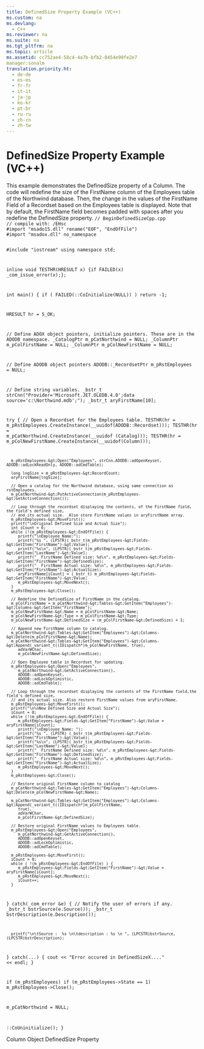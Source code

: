 ```yaml
---
title: DefinedSize Property Example (VC++)
ms.custom: na
ms.devlang: 
  - C++
ms.reviewer: na
ms.suite: na
ms.tgt_pltfrm: na
ms.topic: article
ms.assetid: cc752ae4-58c4-4a7b-bfb2-0454e90fe2e7
manager:sonalm
translation.priority.ht: 
  - de-de
  - es-es
  - fr-fr
  - it-it
  - ja-jp
  - ko-kr
  - pt-br
  - ru-ru
  - zh-cn
  - zh-tw
---
```

# DefinedSize Property Example (VC++)
<?xml version="1.0" encoding="utf-8"?>
<developerReferenceWithoutSyntaxDocument xmlns="http://ddue.schemas.microsoft.com/authoring/2003/5" xmlns:xlink="http://www.w3.org/1999/xlink" xmlns:xsi="http://www.w3.org/2001/XMLSchema-instance" xsi:schemaLocation="http://ddue.schemas.microsoft.com/authoring/2003/5 http://dduestorage.blob.core.windows.net/ddueschema/developer.xsd">
  <introduction>
    <para>This example demonstrates the <legacyLink xlink:href="762b8937-c31c-4e90-bb85-506d991e8280">DefinedSize</legacyLink> property of a <legacyLink xlink:href="6e772783-1bc8-4ea7-94b2-7d7a52ea5c47">Column</legacyLink>. The code will redefine the size of the FirstName column of the <legacyBold>Employees</legacyBold> table of the <legacyItalic>Northwind</legacyItalic> database. Then, the change in the values of the FirstName <legacyLink xlink:href="b10a72fc-3c4b-4186-a70b-993dc9f7a092">Field</legacyLink> of a <legacyLink xlink:href="ede1415f-c3df-4cc5-a05b-2576b2b84b60">Recordset</legacyLink> based on the <legacyBold>Employees</legacyBold> table is displayed. Note that by default, the FirstName field becomes padded with spaces after you redefine the <legacyBold>DefinedSize</legacyBold> property.</para>
    <code>// BeginDefinedSizeCpp.cpp
// compile with: /EHsc
#import "msado15.dll" rename("EOF", "EndOfFile")
#import "msadox.dll" no_namespace

#include "iostream"
using namespace std;

inline void TESTHR(HRESULT x) {if FAILED(x) _com_issue_error(x);};

int main() {
   if ( FAILED(::CoInitialize(NULL)) )
      return -1;

   HRESULT hr = S_OK;

   // Define ADOX object pointers, initialize pointers. These are in the ADODB namespace.
   _CatalogPtr m_pCatNorthwind = NULL;
   _ColumnPtr m_pColFirstName = NULL;
   _ColumnPtr m_pColNewFirstName = NULL;

   // Define ADODB object pointers
   ADODB::_RecordsetPtr m_pRstEmployees = NULL;

   // Define string variables.
   _bstr_t strCnn("Provider='Microsoft.JET.OLEDB.4.0';data source='c:\\Northwind.mdb';");
   _bstr_t aryFirstName[10];

   try {
      // Open a Recordset for the Employees table.
      TESTHR(hr = m_pRstEmployees.CreateInstance(__uuidof(ADODB::Recordset)));
      TESTHR(hr = m_pCatNorthwind.CreateInstance(__uuidof (Catalog)));
      TESTHR(hr = m_pColNewFirstName.CreateInstance(__uuidof(Column)));

      m_pRstEmployees-&gt;Open("Employees", strCnn,ADODB::adOpenKeyset, ADODB::adLockReadOnly, ADODB::adCmdTable);

      long lngSize = m_pRstEmployees-&gt;RecordCount;
      aryFirstName[lngSize];

      // Open a catalog for the Northwind database, using same connection as rstEmployees.
      m_pCatNorthwind-&gt;PutActiveConnection(m_pRstEmployees-&gt;GetActiveConnection());

      // Loop through the recordset displaying the contents, of the FirstName field, the field's defined size,
      // and its actual size.  Also store FirstName values in aryFirstName array.
      m_pRstEmployees-&gt;MoveFirst();
      printf("\nOriginal Defined Size and Actual Size");
      int iCount = 0;
      while (!(m_pRstEmployees-&gt;EndOfFile)) {
         printf("\nEmployee Name:");
         printf("%s ", (LPSTR)(_bstr_t)m_pRstEmployees-&gt;Fields-&gt;GetItem("FirstName")-&gt;Value);
         printf("%s\n", (LPSTR)(_bstr_t)m_pRstEmployees-&gt;Fields-&gt;GetItem("LastName")-&gt;Value);
         printf("  FirstName Defined size: %d\n", m_pRstEmployees-&gt;Fields-&gt;GetItem("FirstName")-&gt;DefinedSize);
         printf("  FirstName Actual size: %d\n", m_pRstEmployees-&gt;Fields-&gt;GetItem("FirstName")-&gt;ActualSize);
         aryFirstName[iCount] = (_bstr_t) m_pRstEmployees-&gt;Fields-&gt;GetItem("FirstName")-&gt;Value;
         m_pRstEmployees-&gt;MoveNext();
      }
      m_pRstEmployees-&gt;Close();

      // Redefine the DefinedSize of FirstName in the catalog.
      m_pColFirstName = m_pCatNorthwind-&gt;Tables-&gt;GetItem("Employees")-&gt;Columns-&gt;GetItem("FirstName");
      m_pColNewFirstName-&gt;Name = m_pColFirstName-&gt;Name;
      m_pColNewFirstName-&gt;Type = m_pColFirstName-&gt;Type;
      m_pColNewFirstName-&gt;DefinedSize = (m_pColFirstName-&gt;DefinedSize) + 1;

      // Append new FirstName column to catalog.
      m_pCatNorthwind-&gt;Tables-&gt;GetItem("Employees")-&gt;Columns-&gt;Delete(m_pColFirstName-&gt;Name);
      m_pCatNorthwind-&gt;Tables-&gt;GetItem("Employees")-&gt;Columns-&gt;Append(_variant_t((IDispatch*)m_pColNewFirstName, true), 
         adVarWChar,
         m_pColNewFirstName-&gt;DefinedSize);

      // Open Employee table in Recordset for updating.
      m_pRstEmployees-&gt;Open("Employees",
         m_pCatNorthwind-&gt;GetActiveConnection(), 
         ADODB::adOpenKeyset,
         ADODB::adLockOptimistic,
         ADODB::adCmdTable);

      // Loop through the recordset displaying the contents of the FirstName field,the field's defined size,
      // and its actual size. Also restore FirstName values from aryFirstName.
      m_pRstEmployees-&gt;MoveFirst();
      printf("\n\nNew Defined Size and Actual Size");
      iCount = 0;
      while (!(m_pRstEmployees-&gt;EndOfFile)) {
         m_pRstEmployees-&gt;Fields-&gt;GetItem("FirstName")-&gt;Value = aryFirstName[iCount];
         printf("\nEmployee Name: ");
         printf("%s ", (LPSTR) (_bstr_t)m_pRstEmployees-&gt;Fields-&gt;GetItem("FirstName")-&gt;Value);
         printf("%s\n", (LPSTR)(_bstr_t)m_pRstEmployees-&gt;Fields-&gt;GetItem("LastName")-&gt;Value);
         printf("  FirstName Defined size: %d\n", m_pRstEmployees-&gt;Fields-&gt;GetItem("FirstName")-&gt;DefinedSize);
         printf("  FirstName Actual size: %d\n", m_pRstEmployees-&gt;Fields-&gt;GetItem("FirstName")-&gt;ActualSize);
         m_pRstEmployees-&gt;MoveNext();
      }
      m_pRstEmployees-&gt;Close();

      // Restore original FirstName column to catalog
      m_pCatNorthwind-&gt;Tables-&gt;GetItem("Employees")-&gt;Columns-&gt;Delete(m_pColNewFirstName-&gt;Name);

      m_pCatNorthwind-&gt;Tables-&gt;GetItem("Employees")-&gt;Columns-&gt;Append(_variant_t((IDispatch*)m_pColFirstName, 
         true), 
         adVarWChar,
         m_pColFirstName-&gt;DefinedSize);

      // Restore original FirstName values to Employees table.
      m_pRstEmployees-&gt;Open("Employees", 
         m_pCatNorthwind-&gt;GetActiveConnection(), 
         ADODB::adOpenKeyset, 
         ADODB::adLockOptimistic,
         ADODB::adCmdTable);

      m_pRstEmployees-&gt;MoveFirst();
      iCount = 0;
      while ( !(m_pRstEmployees-&gt;EndOfFile) ) {
         m_pRstEmployees-&gt;Fields-&gt;GetItem("FirstName")-&gt;Value = aryFirstName[iCount];
         m_pRstEmployees-&gt;MoveNext();
         iCount++;
      }
   }
   catch(_com_error &amp;e) {
      // Notify the user of errors if any.
      _bstr_t bstrSource(e.Source());
      _bstr_t bstrDescription(e.Description());

      printf("\n\tSource :  %s \n\tdescription : %s \n ", (LPCSTR)bstrSource, (LPCSTR)bstrDescription);
   }
   catch(...) {
      cout &lt;&lt; "Error occured in DefinedSizeX...." &lt;&lt; endl;
   }

   if (m_pRstEmployees)
      if (m_pRstEmployees-&gt;State == 1)
         m_pRstEmployees-&gt;Close();

   m_pCatNorthwind = NULL;

   ::CoUninitialize();
}</code>
  </introduction>
  <relatedTopics>
<link xlink:href="6e772783-1bc8-4ea7-94b2-7d7a52ea5c47">Column Object</link>
<link xlink:href="762b8937-c31c-4e90-bb85-506d991e8280">DefinedSize Property</link>
</relatedTopics>
</developerReferenceWithoutSyntaxDocument>